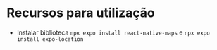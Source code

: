 # Recursos para utilização

- Instalar biblioteca `npx expo install react-native-maps` e `npx expo install expo-location`
